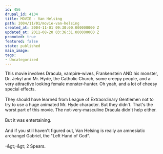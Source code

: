 ```yaml
---
id: 456
drupal_id: 4134
title: MOVIE - Van Helsing
path: 2004/11/01/movie-van-helsing
created_at: 2004-11-01 09:30:00.000000000 Z
updated_at: 2011-08-20 03:36:31.000000000 Z
promoted: true
featured: false
state: published
main_image: 
tags:
- Uncategorized
---
```

This movie involves Dracula, vampire-wives, Frankenstein AND his monster, Dr. Jekyl and Mr. Hyde, the Catholic Church, some creepy people, and a very attractive looking female monster-hunter. Oh yeah, and a lot of cheesy special effects.
<br />
<br />They should have learned from League of Extraordinary Gentlemen not to try to use a huge animated Mr. Hyde character. But they didn't. That's the worst part of this movie. The not-very-masculine Dracula didn't help either.
<br />
<br />But it was entertaining.
<br />
<br />And if you still haven't figured out, Van Helsing is really an amnesiatic archangel Gabriel, the "Left Hand of God".
<br />
<br />-&amp;gt;-&amp;gt; 2 Spears.
